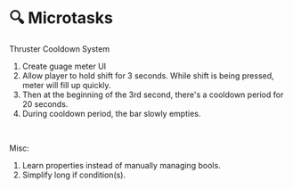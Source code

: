# 🔍 Microtasks

Thruster Cooldown System
1. Create guage meter UI
2. Allow player to hold shift for 3 seconds. While shift is being pressed, meter will fill up quickly.
3. Then at the beginning of the 3rd second, there's a cooldown period for 20 seconds.
3. During cooldown period, the bar slowly empties.

<br />

Misc:
1. Learn properties instead of manually managing bools.
2. Simplify long if condition(s).